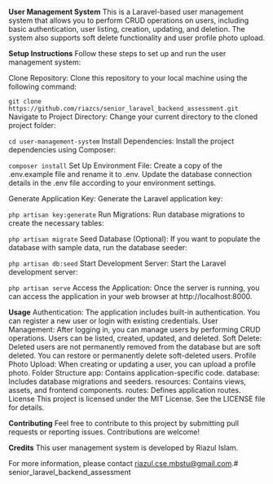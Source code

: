 **User Management System**
This is a Laravel-based user management system that allows you to perform CRUD operations on users, including basic authentication, user listing, creation, updating, and deletion. The system also supports soft delete functionality and user profile photo upload.

**Setup Instructions**
Follow these steps to set up and run the user management system:

Clone Repository: Clone this repository to your local machine using the following command:


`git clone https://github.com/riazcs/senior_laravel_backend_assessment.git`
Navigate to Project Directory: Change your current directory to the cloned project folder:


`cd user-management-system`
Install Dependencies: Install the project dependencies using Composer:


`composer install`
Set Up Environment File: Create a copy of the .env.example file and rename it to .env. Update the database connection details in the .env file according to your environment settings.

Generate Application Key: Generate the Laravel application key:


`php artisan key:generate`
Run Migrations: Run database migrations to create the necessary tables:


`php artisan migrate`
Seed Database (Optional): If you want to populate the database with sample data, run the database seeder:


`php artisan db:seed`
Start Development Server: Start the Laravel development server:

`php artisan serve`
Access the Application: Once the server is running, you can access the application in your web browser at http://localhost:8000.

**Usage**
Authentication: The application includes built-in authentication. You can register a new user or login with existing credentials.
User Management: After logging in, you can manage users by performing CRUD operations. Users can be listed, created, updated, and deleted.
Soft Delete: Deleted users are not permanently removed from the database but are soft deleted. You can restore or permanently delete soft-deleted users.
Profile Photo Upload: When creating or updating a user, you can upload a profile photo.
Folder Structure
app: Contains application-specific code.
database: Includes database migrations and seeders.
resources: Contains views, assets, and frontend components.
routes: Defines application routes.
License
This project is licensed under the MIT License. See the LICENSE file for details.

**Contributing**
Feel free to contribute to this project by submitting pull requests or reporting issues. Contributions are welcome!

**Credits**
This user management system is developed by Riazul Islam.

For more information, please contact riazul.cse.mbstu@gmail.com.# senior_laravel_backend_assessment
